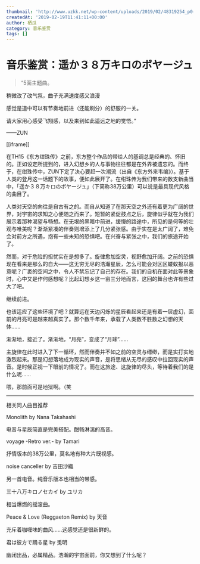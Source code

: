 ```yaml
---
thumbnail: 'http://www.uzkk.net/wp-content/uploads/2019/02/48319254_p0-825x510.jpg'
createdAt: '2019-02-19T11:41:11+00:00'
author: 栖瓜
category: 音乐鉴赏
tags: []
---
```


# 音乐鉴赏：遥か３８万キロのボヤージュ

> “5面主题曲。

稍微改了改气氛，曲子充满速度感又浪漫

感觉是道中可以有节奏地前进（还能刷分）的舒服的一关。

请大家用心感受飞翔感，以及来到如此遥远之地的觉悟。”

——ZUN

[[iframe]]

在TH15《东方绀珠传》之前，东方整个作品的带给人的基调总是经典的、怀旧的。正如设定所提到的，进入幻想乡的人与事物往往都是在外界被遗忘的。而终于，在绀珠传中，ZUN下定了决心要赶一次潮流（出自《东方外来韦编》）。基于人类的登月这一话题下的故事，便如此展开了。在绀珠传为我们带来的数支新曲当中，「遥か３８万キロのボヤージュ」（下简称38万公里）可以说是最具现代风格的曲目了。

人类对天空的向往是自古有之的。而自从知道了在那天空之外还有着更为广阔的世界，对宇宙的求知之心便随之而来了。短暂的紧促鼓点之后，旋律似乎就在为我们展示着那种渴望与畅想。在无垠的黑暗中前进，缓慢的路途中，所见的是何等的壮观与唯美呢？渐渐紧凑的伴奏则增添上了几分紧张感。由于实在是太广阔了，难免会对前方之所遇，抱有一些未知的恐惧吧。在兴奋与紧张之中，我们的旅途开始了。

然而，对于危险的担忧实在是想多了。旋律愈加空灵，视野愈加开阔。之前的恐惧现在看来是那么的自大——这无穷无尽的浩瀚星辰，怎么可能会对区区蝼蚁报以恶意呢？广袤的空间之中，令人不禁忘记了自己的存在。我们的自机在面对此等景象时，心中又是作何感想呢？比起幻想乡这一亩三分地而言，这回的舞台也许有些过大了吧。

继续前进。

也该适应了这些环境了吧？就算远在天边闪烁的星辰看起来还是有着一层虚幻，面前的月亮可是越来越真实了。那个数千年来，承载了人类数不胜数之幻想的天体……

渐渐地，接近了。渐渐地，“月亮”，变成了“月球”……

主旋律在此时进入了下一循环，然而伴奏并不如之前的空灵与缥缈，而是实打实地激烈起来。那是幻想落地成为现实的声音，是将思绪从无尽的感叹中拉回现实的声音。是时候正视一下眼前的情况了。而在这旅途、这旋律的尽头，等待着我们的是什么呢……

喂，那前面可是地狱啊。（笑

---

相关同人曲目推荐

Monolith by Nana Takahashi

电音与星辰简直是完美搭配。酣畅淋漓的高音。

voyage -Retro ver.- by Tamari

抒情版本的38万公里，莫名地有种大片既视感。

noise canceller by 吉田沙織

另一首电音。纯音乐版本也相当的带感。

三十八万キロノセカイ by ユリカ

相当爆燃的摇滚曲。

Peace & Love (Reggaeton Remix) by 天音

充斥着咖喱味的曲风……这感觉还是很新鲜的。

君は彼方で踊る星 by 兎明

幽闭出品，必属精品。浩瀚的宇宙面前，你又想到了什么呢？

